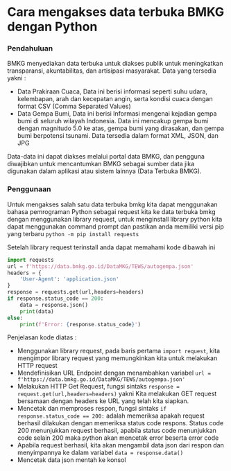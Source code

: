 # Cara mengakses data terbuka BMKG dengan Python
### Pendahuluan
BMKG menyediakan data terbuka untuk diakses publik untuk meningkatkan transparansi, akuntabilitas, dan artisipasi masyarakat. Data yang tersedia yakni :
- Data Prakiraan Cuaca, Data ini berisi informasi seperti suhu udara, kelembapan, arah dan kecepatan angin, serta kondisi cuaca dengan format CSV (Comma Separated Values)
- Data Gempa Bumi, Data ini berisi Informasi mengenai kejadian gempa bumi di seluruh wilayah Indonesia. Data ini mencakup gempa bumi dengan magnitudo 5.0 ke atas, gempa bumi yang dirasakan, dan gempa bumi berpotensi tsunami. Data tersedia dalam format XML, JSON, dan JPG

Data-data ini dapat diakses melalui portal data BMKG, dan pengguna diwajibkan untuk mencantumkan BMKG sebagai sumber data jika digunakan dalam aplikasi atau sistem lainnya​ (Data Terbuka BMKG)​.
### Penggunaan
Untuk mengakses salah satu data terbuka bmkg kita dapat menggunakan bahasa pemrograman Python sebagai request kita ke data terbuka bmkg dengan menggunakan library request, untuk menginstall library python kita dapat menggunakan command prompt dan pastikan anda memiliki versi pip yang terbaru ```python -m pip install requests```

Setelah library request terinstall anda dapat memahami kode dibawah ini

```Python
import requests
url = f'https://data.bmkg.go.id/DataMKG/TEWS/autogempa.json'
headers = {
    'User-Agent': 'application.json'
}
response = requests.get(url,headers=headers)
if response.status_code == 200:
    data = response.json()
    print(data)
else:
    print(f'Error: {response.status_code}')
```

Penjelasan kode diatas :
- Menggunakan library request, pada baris pertama ```import request```, kita mengimpor library request yang memungkinkan kita untuk melakukan HTTP request
- Mendefinisikan URL Endpoint dengan menambahkan variabel ```url = f'https://data.bmkg.go.id/DataMKG/TEWS/autogempa.json'```
- Melakukan HTTP Get Request, fungsi sintaks ```response = request.get(url,headers=headers)``` yakni Kita melakukan GET request bersamaan dengan headers ke URL yang telah kita siapkan.
- Mencetak dan memproses respon, fungsi sintaks ```if response.status_code == 200:``` adalah memeriksa apakah request berhasil dilakukan dengan memeriksa status code respons. Status code 200 menunjukkan request berhasil, apabila status code menunjukkan code selain 200 maka python akan mencetak error beserta error code
- Apabila request berhasil, kita akan mengambil data json dari respon dan menyimpannya ke dalam variabel ```data = response.data()```
- Mencetak data json mentah ke konsol
